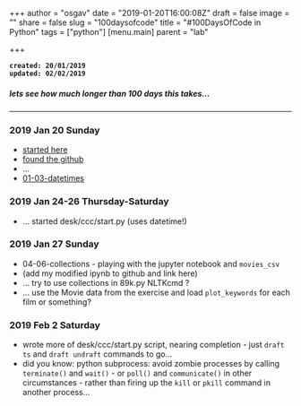 +++
author = "osgav"
date = "2019-01-20T16:00:08Z"
draft = false
image = ""
share = false
slug = "100daysofcode"
title = "#100DaysOfCode in Python"
tags = ["python"]
[menu.main]
parent = "lab"

+++

**`created: 20/01/2019`**<br />
**`updated: 02/02/2019`**

##### *lets see how much longer than 100 days this takes...*

---

### 2019 Jan 20 Sunday

- [started here](https://training.talkpython.fm/courses/explore_100days_in_python/100-days-of-code-in-python?s=pybites)
- [found the github](https://github.com/talkpython/100daysofcode-with-python-course/tree/master/days)
- ...
- [01-03-datetimes](/md/100days/01-03-datetimes.html)

### 2019 Jan 24-26 Thursday-Saturday
- ... started desk/ccc/start.py (uses datetime!)

### 2019 Jan 27 Sunday

- 04-06-collections - playing with the jupyter notebook and `movies_csv`
- (add my modified ipynb to github and link here)
- ... try to use collections in 89k.py NLTKcmd ?
- ... use the Movie data from the exercise and load `plot_keywords` for each film or something?

### 2019 Feb 2 Saturday

- wrote more of desk/ccc/start.py script, nearing completion - just `draft ts` and `draft undraft` commands to go...
- did you know: python subprocess: avoid zombie processes by calling `terminate()` and `wait()` - or `poll()` and `communicate()` in other circumstances - rather than firing up the `kill` or `pkill` command in another process...



